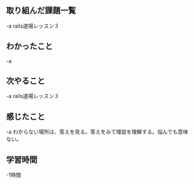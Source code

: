 ## 取り組んだ課題一覧  
-a  rails道場レッスン３

## わかったこと
-a  

## 次やること
-a  rails道場レッスン３

## 感じたこと
-a  わからない場所は、答えを見る。答えをみて理屈を理解する。悩んでも意味ない。

## 学習時間
-1時間
